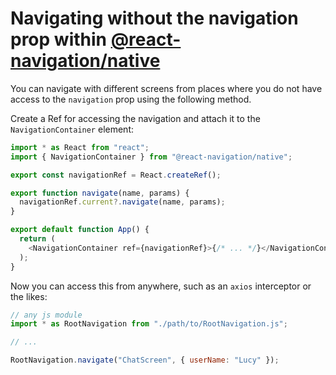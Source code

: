 # Navigating without the navigation prop within [@react-navigation/native](https://github.com/react-navigation/react-navigation)

You can navigate with different screens from places where you do not have access to the `navigation` prop using the following method.

Create a Ref for accessing the navigation and attach it to the `NavigationContainer` element:

```javascript
import * as React from "react";
import { NavigationContainer } from "@react-navigation/native";

export const navigationRef = React.createRef();

export function navigate(name, params) {
  navigationRef.current?.navigate(name, params);
}

export default function App() {
  return (
    <NavigationContainer ref={navigationRef}>{/* ... */}</NavigationContainer>
  );
}
```

Now you can access this from anywhere, such as an `axios` interceptor or the likes:

```javascript
// any js module
import * as RootNavigation from "./path/to/RootNavigation.js";

// ...

RootNavigation.navigate("ChatScreen", { userName: "Lucy" });
```
